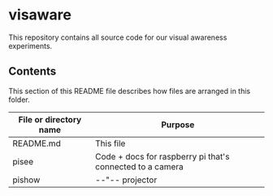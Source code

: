 # visaware

This repository contains all source code for our visual awareness experiments.

## Contents
This section of this README file describes how files are arranged in this folder.

File or directory name | Purpose
---------------------- | -------
README.md              | This file
pisee                  | Code + docs for raspberry pi that's connected to a camera
pishow                 | --"-- projector

